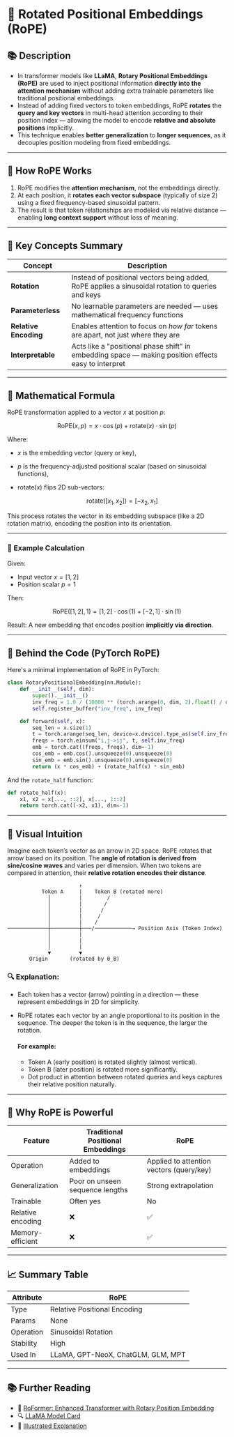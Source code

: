 # 🧩 Rotated Positional Embeddings (RoPE)

## 📚 Description

* In transformer models like **LLaMA**, **Rotary Positional Embeddings (RoPE)** are used to inject positional information **directly into the attention mechanism** without adding extra trainable parameters like traditional positional embeddings.
* Instead of adding fixed vectors to token embeddings, RoPE **rotates** the **query and key vectors** in multi-head attention according to their position index — allowing the model to encode **relative and absolute positions** implicitly.
* This technique enables **better generalization** to **longer sequences**, as it decouples position modeling from fixed embeddings.

---

## 🧠 How RoPE Works

1. RoPE modifies the **attention mechanism**, not the embeddings directly.
2. At each position, it **rotates each vector subspace** (typically of size 2) using a fixed frequency-based sinusoidal pattern.
3. The result is that token relationships are modeled via relative distance — enabling **long context support** without loss of meaning.

---

## 🧮 Key Concepts Summary

| Concept               | Description                                                                                         |
| --------------------- | --------------------------------------------------------------------------------------------------- |
| **Rotation**          | Instead of positional vectors being added, RoPE applies a sinusoidal rotation to queries and keys   |
| **Parameterless**     | No learnable parameters are needed — uses mathematical frequency functions                          |
| **Relative Encoding** | Enables attention to focus on *how far* tokens are apart, not just where they are                   |
| **Interpretable**     | Acts like a "positional phase shift" in embedding space — making position effects easy to interpret |

---

## 🔢 Mathematical Formula

RoPE transformation applied to a vector $x$ at position $p$:

$$
\text{RoPE}(x, p) = x \cdot \cos(p) + \text{rotate}(x) \cdot \sin(p)
$$

Where:

* $x$ is the embedding vector (query or key),
* $p$ is the frequency-adjusted positional scalar (based on sinusoidal functions),
* $\text{rotate}(x)$ flips 2D sub-vectors:

  $$
  \text{rotate}([x_1, x_2]) = [-x_2, x_1]
  $$

This process rotates the vector in its embedding subspace (like a 2D rotation matrix), encoding the position into its orientation.

---

### 📘 Example Calculation

Given:

* Input vector $x = [1, 2]$
* Position scalar $p = 1$

Then:

$$
\text{RoPE}([1, 2], 1) = [1, 2] \cdot \cos(1) + [-2, 1] \cdot \sin(1)
$$

Result: A new embedding that encodes position **implicitly via direction**.

---

## 🧠 Behind the Code (PyTorch RoPE)

Here's a minimal implementation of RoPE in PyTorch:

```python
class RotaryPositionalEmbedding(nn.Module):
    def __init__(self, dim):
        super().__init__()
        inv_freq = 1.0 / (10000 ** (torch.arange(0, dim, 2).float() / dim))
        self.register_buffer("inv_freq", inv_freq)

    def forward(self, x):
        seq_len = x.size(1)
        t = torch.arange(seq_len, device=x.device).type_as(self.inv_freq)
        freqs = torch.einsum("i,j->ij", t, self.inv_freq)
        emb = torch.cat((freqs, freqs), dim=-1)
        cos_emb = emb.cos().unsqueeze(0).unsqueeze(0)
        sin_emb = emb.sin().unsqueeze(0).unsqueeze(0)
        return (x * cos_emb) + (rotate_half(x) * sin_emb)
```

And the `rotate_half` function:

```python
def rotate_half(x):
    x1, x2 = x[..., ::2], x[..., 1::2]
    return torch.cat((-x2, x1), dim=-1)
```

---

## 🧩 Visual Intuition

Imagine each token’s vector as an arrow in 2D space.
RoPE rotates that arrow based on its position. The **angle of rotation is derived from sine/cosine waves** and varies per dimension.
When two tokens are compared in attention, their **relative rotation encodes their distance**.

```
                       ↑
           Token A     |    Token B (rotated more)
             │         |        /
             │         |       /
             │         |      /
             │         |     /
             │         |    /
─────────────┼─────────┼───/────────────→ Position Axis (Token Index)
             │         |
             │         |
             │         |
             ▼         ▼
       Origin       (rotated by θ_B)
```
### 🔍 Explanation:
- Each token has a vector (arrow) pointing in a direction — these represent embeddings in 2D for simplicity.
- RoPE rotates each vector by an angle proportional to its position in the sequence. The deeper the token is in the sequence, the larger the rotation.

    #### For example:
    - Token A (early position) is rotated slightly (almost vertical).
    - Token B (later position) is rotated more significantly.
    - Dot product in attention between rotated queries and keys captures their relative position naturally.

---

## 🚀 Why RoPE is Powerful

| Feature           | Traditional Positional Embeddings | RoPE                                     |
| ----------------- | --------------------------------- | ---------------------------------------- |
| Operation         | Added to embeddings               | Applied to attention vectors (query/key) |
| Generalization    | Poor on unseen sequence lengths   | Strong extrapolation                     |
| Trainable         | Often yes                         | No                                       |
| Relative encoding | ❌                                 | ✅                                        |
| Memory-efficient  | ❌                                 | ✅                                        |

---

## 📈 Summary Table

| Attribute | RoPE                               |
| --------- | ---------------------------------- |
| Type      | Relative Positional Encoding       |
| Params    | None                               |
| Operation | Sinusoidal Rotation                |
| Stability | High                               |
| Used In   | LLaMA, GPT-NeoX, ChatGLM, GLM, MPT |

---

## 📚 Further Reading

* 📄 [RoFormer: Enhanced Transformer with Rotary Position Embedding](https://arxiv.org/abs/2104.09864)
* 🔍 [LLaMA Model Card](https://huggingface.co/docs/transformers/model_doc/llama)
* 🔬 [Illustrated Explanation](https://kexue.fm/archives/8265)